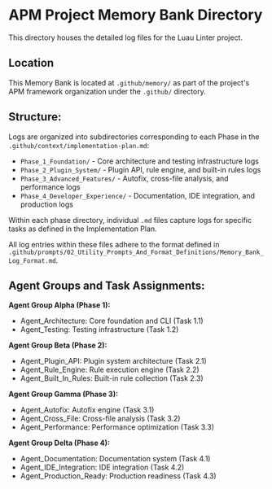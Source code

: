 # APM Project Memory Bank Directory

This directory houses the detailed log files for the Luau Linter project.

## Location
This Memory Bank is located at `.github/memory/` as part of the project's APM framework organization under the `.github/` directory.

## Structure:

Logs are organized into subdirectories corresponding to each Phase in the `.github/context/implementation-plan.md`:
- `Phase_1_Foundation/` - Core architecture and testing infrastructure logs
- `Phase_2_Plugin_System/` - Plugin API, rule engine, and built-in rules logs  
- `Phase_3_Advanced_Features/` - Autofix, cross-file analysis, and performance logs
- `Phase_4_Developer_Experience/` - Documentation, IDE integration, and production logs

Within each phase directory, individual `.md` files capture logs for specific tasks as defined in the Implementation Plan.

All log entries within these files adhere to the format defined in `.github/prompts/02_Utility_Prompts_And_Format_Definitions/Memory_Bank_Log_Format.md`.

## Agent Groups and Task Assignments:

**Agent Group Alpha (Phase 1):**
- Agent_Architecture: Core foundation and CLI (Task 1.1)
- Agent_Testing: Testing infrastructure (Task 1.2)

**Agent Group Beta (Phase 2):**
- Agent_Plugin_API: Plugin system architecture (Task 2.1)
- Agent_Rule_Engine: Rule execution engine (Task 2.2)  
- Agent_Built_In_Rules: Built-in rule collection (Task 2.3)

**Agent Group Gamma (Phase 3):**
- Agent_Autofix: Autofix engine (Task 3.1)
- Agent_Cross_File: Cross-file analysis (Task 3.2)
- Agent_Performance: Performance optimization (Task 3.3)

**Agent Group Delta (Phase 4):**
- Agent_Documentation: Documentation system (Task 4.1)
- Agent_IDE_Integration: IDE integration (Task 4.2)
- Agent_Production_Ready: Production readiness (Task 4.3)
